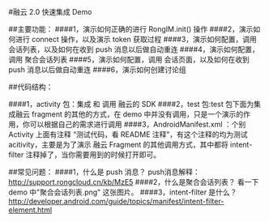 #融云 2.0 快速集成 Demo 

##主要功能： 
####1，演示如何正确的进行 RongIM.init() 操作
####2，演示如何进行 connect 操作，以及演示 token 获取过程
####3，演示如何配置，调用 会话列表，以及如何在收到 push 消息以后做自动重连
####4，演示如何配置，调用 聚合会话列表
####5，演示如何配置，调用 会话页面，以及如何在收到 push 消息以后做自动重连
####6，演示如何创建讨论组


##代码结构：

####1，activity 包：集成 和 调用 融云的 SDK
####2，test 包:test 包下面为集成融云 fragment 的其他的方式，在 demo 中并没有调用，只是一个演示的作用，你可以根据自己的需求进行调用
####3，AndroidManifest.xml ：个别 Activity 上面有注释 “测试代码，看 README 注释”，有这个注释的均为测试 acitivity，主要是为了演示 融云 Fragment 的其他调用方式，其中都将 intent-filter 注释掉了，当你需要用到的时候打开即可。


##常见问题：
####1，什么是 push 消息？
  push消息解释： http://support.rongcloud.cn/kb/MzE5
####2，什么是聚合会话列表？
  看一下demo 中"聚合会话列表.png" 这张图片。
####3，intent-filter 是什么？
  http://developer.android.com/guide/topics/manifest/intent-filter-element.html 



